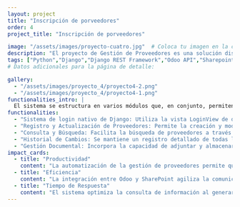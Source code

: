 ```yaml
---
layout: project
title: "Inscripción de porveedores"
order: 4
project_title: "Inscripción de porveedores"

image: "/assets/images/proyecto-cuatro.jpg"  # Coloca tu imagen en la carpeta assets/images
description: "El proyecto de Gestión de Proveedores es una solución diseñada para centralizar y organizar la información de los proveedores de la organización. Su objetivo principal es mejorar la administración de datos, garantizando la integridad y evitando la duplicación de registros que se observaba en el sistema anterior basado en formularios. Este nuevo enfoque permite llevar un historial de cada proveedor, facilitando el seguimiento y la trazabilidad de cualquier modificación o actualización en su información."
tags: ["Python","Django","Django REST Framework","Odoo API","Sharepoint API","HTML","CSS","JavaScript"]
# Datos adicionales para la página de detalle:

gallery:
  - "/assets/images/proyecto_4/proyecto4-2.png"
  - "/assets/images/proyecto_4/proyecto4-1.png"  
functionalities_intro: |
  El sistema se estructura en varios módulos que, en conjunto, permiten un manejo integral de la información de proveedores. A continuación se detalla cada uno de los aspectos clave del proyecto:
functionalities:
  - "Sistema de login nativo de Django: Utiliza la vista LoginView de django.contrib.auth para el inicio de sesión seguro."
  - "Registro y Actualización de Proveedores: Permite la creación y modificación de registros de proveedores de forma centralizada, incorporando mecanismos de validación que aseguran que la información ingresada sea única y correcta, evitando la duplicidad de registros y posibles errores en la identificación. Además, los datos se integran automáticamente con el ERP de Odoo, centralizando la información y facilitando la gestión eficiente de proveedores dentro de la organización."
  - "Consulta y Búsqueda: Facilita la búsqueda de proveedores a través de filtros y criterios, permitiendo a los usuarios encontrar rápidamente la información necesaria, ofreciendo una vista consolidada de todos los registros, lo que simplifica el seguimiento y la revisión de la información."
  - "Historial de Cambios: Se mantiene un registro detallado de todas las modificaciones realizadas en cada proveedor, Esta funcionalidad es crucial para rastrear la evolución de la información, detectar inconsistencias y analizar el proceso de actualización de datos a lo largo del tiempo,Esta funcionalidad es crucial para rastrear la evolución de la información, detectar inconsistencias y analizar el proceso de actualización de datos a lo largo del tiempo."
  - "Gestión Documental: Incorpora la capacidad de adjuntar y almacenar documentos relevantes relacionados con cada proveedor, asegurando que toda la documentación necesaria se encuentre centralizada, por medio de la integración con la API de SharePoint, garantizando que se organicen y gestionen en un entorno seguro y accesible. "
impact_cards:
  - title: "Productividad"
    content: "La automatización de la gestión de proveedores permite que la información se distribuya de forma centralizada: los datos generales se envían a Odoo y los documentos a SharePoint. En Odoo se genera automáticamente una URL que direcciona a la biblioteca documental con filtros predefinidos, lo que libera al equipo de tareas manuales. Esto no solo reduce la carga administrativa, sino que también mejora la coordinación entre áreas, permitiendo que los colaboradores se concentren en tareas estratégicas."
  - title: "Eficiencia"    
    content: "La integración entre Odoo y SharePoint agiliza la comunicación y el flujo de información. Al recibir datos estructurados en Odoo y contar con enlaces automáticos para acceder a los documentos filtrados, se optimizan procesos y se eliminan pasos intermedios. Esto asegura que tanto la información general como la documental estén disponibles de forma precisa y ordenada, minimizando errores y redundancias en la operación diaria."
  - title: "Tiempo de Respuesta"
    content: "El sistema optimiza la consulta de información al generar automáticamente enlaces en Odoo que direccionan a una biblioteca documental en SharePoint. Esta funcionalidad, junto con herramientas de búsqueda integradas y filtros predefinidos, permite acceder de forma rápida y sencilla a información estructurada y de alta calidad. Con estos mecanismos, se reduce la necesidad de contactar constantemente a los proveedores para verificar o solicitar datos, garantizando respuestas ágiles y precisas en la toma de decisiones."
---
```





